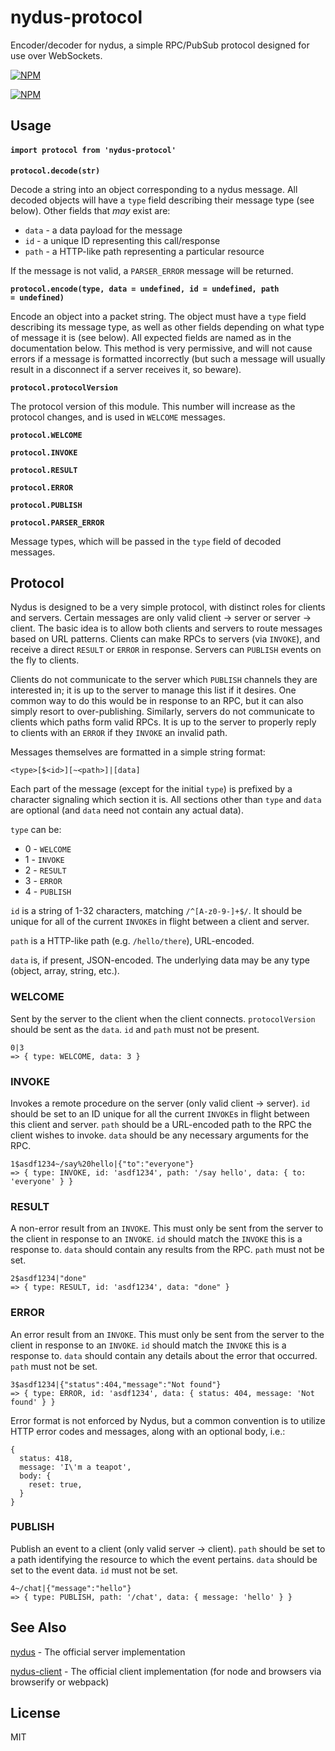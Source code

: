 # nydus-protocol

Encoder/decoder for nydus, a simple RPC/PubSub protocol designed for use over WebSockets.

[![NPM](https://img.shields.io/npm/v/nydus-protocol.svg?style=flat)](https://www.npmjs.org/package/nydus-protocol)

[![NPM](https://nodei.co/npm/nydus-protocol.png)](https://nodei.co/npm/nydus-protocol/)

## Usage

#### `import protocol from 'nydus-protocol'`

<b><code>protocol.decode(str)</code></b>

Decode a string into an object corresponding to a nydus message. All decoded objects will have a
`type` field describing their message type (see below). Other fields that _may_ exist are:

- `data` - a data payload for the message
- `id` - a unique ID representing this call/response
- `path` - a HTTP-like path representing a particular resource

If the message is not valid, a `PARSER_ERROR` message will be returned.

<b><code>protocol.encode(type, data = undefined, id = undefined, path = undefined)</code></b>

Encode an object into a packet string. The object must have a `type` field describing its message
type, as well as other fields depending on what type of message it is (see below). All expected
fields are named as in the documentation below. This method is very permissive, and will not cause
errors if a message is formatted incorrectly (but such a message will usually result in a disconnect
if a server receives it, so beware).

<b><code>protocol.protocolVersion</code></b>

The protocol version of this module. This number will increase as the protocol changes, and is used
in `WELCOME` messages.

<b><code>protocol.WELCOME</code></b>

<b><code>protocol.INVOKE</code></b>

<b><code>protocol.RESULT</code></b>

<b><code>protocol.ERROR</code></b>

<b><code>protocol.PUBLISH</code></b>

<b><code>protocol.PARSER_ERROR</code></b>

Message types, which will be passed in the `type` field of decoded messages.

## Protocol

Nydus is designed to be a very simple protocol, with distinct roles for clients and servers.
Certain messages are only valid client -> server or server -> client. The basic idea is to allow
both clients and servers to route messages based on URL patterns. Clients can make RPCs to servers
(via `INVOKE`), and receive a direct `RESULT` or `ERROR` in response. Servers can `PUBLISH` events
on the fly to clients.

Clients do not communicate to the server which `PUBLISH` channels they are interested in; it is up
to the server to manage this list if it desires. One common way to do this would be in response to
an RPC, but it can also simply resort to over-publishing. Similarly, servers do not communicate to
clients which paths form valid RPCs. It is up to the server to properly reply to clients with an
`ERROR` if they `INVOKE` an invalid path.

Messages themselves are formatted in a simple string format:

```
<type>[$<id>][~<path>]|[data]
```

Each part of the message (except for the initial `type`) is prefixed by a character signaling which
section it is. All sections other than `type` and `data` are optional (and `data` need not contain
any actual data).

`type` can be:

- 0 - `WELCOME`
- 1 - `INVOKE`
- 2 - `RESULT`
- 3 - `ERROR`
- 4 - `PUBLISH`

`id` is a string of 1-32 characters, matching `/^[A-z0-9-]+$/`. It should be unique for all of the
current `INVOKE`s in flight between a client and server.

`path` is a HTTP-like path (e.g. `/hello/there`), URL-encoded.

`data` is, if present, JSON-encoded. The underlying data may be any type
(object, array, string, etc.).

### WELCOME

Sent by the server to the client when the client connects. `protocolVersion` should be sent as the
`data`. `id` and `path` must not be present.

```
0|3
=> { type: WELCOME, data: 3 }
```

### INVOKE

Invokes a remote procedure on the server (only valid client -> server). `id` should be set to an ID
unique for all the current `INVOKE`s in flight between this client and server. `path` should be a
URL-encoded path to the RPC the client wishes to invoke. `data` should be any necessary arguments
for the RPC.

```
1$asdf1234~/say%20hello|{"to":"everyone"}
=> { type: INVOKE, id: 'asdf1234', path: '/say hello', data: { to: 'everyone' } }
```

### RESULT

A non-error result from an `INVOKE`. This must only be sent from the server to the client in
response to an `INVOKE`. `id` should match the `INVOKE` this is a response to. `data` should contain
any results from the RPC. `path` must not be set.

```
2$asdf1234|"done"
=> { type: RESULT, id: 'asdf1234', data: "done" }
```

### ERROR

An error result from an `INVOKE`. This must only be sent from the server to the client in response
to an `INVOKE`. `id` should match the `INVOKE` this is a response to. `data` should contain any
details about the error that occurred. `path` must not be set.

```
3$asdf1234|{"status":404,"message":"Not found"}
=> { type: ERROR, id: 'asdf1234', data: { status: 404, message: 'Not found' } }
```

Error format is not enforced by Nydus, but a common convention is to utilize HTTP error codes and
messages, along with an optional body, i.e.:

```
{
  status: 418,
  message: 'I\'m a teapot',
  body: {
    reset: true,
  }
}
```

### PUBLISH

Publish an event to a client (only valid server -> client). `path` should be set to a path
identifying the resource to which the event pertains. `data` should be set to the event data.
`id` must not be set.

```
4~/chat|{"message":"hello"}
=> { type: PUBLISH, path: '/chat', data: { message: 'hello' } }
```

## See Also

[nydus](https://github.com/tec27/nydus) - The official server implementation

[nydus-client](https://github.com/tec27/nydus-client) - The official client implementation (for node and browsers via browserify or webpack)

## License

MIT
